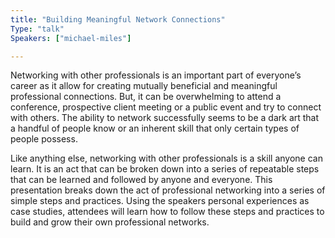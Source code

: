 ```yaml
---
title: "Building Meaningful Network Connections"
Type: "talk"
Speakers: ["michael-miles"]

---
```

Networking with other professionals is an important part of everyone’s career as it allow for creating mutually beneficial and meaningful professional connections. But, it can be overwhelming to attend a conference, prospective client meeting or a public event and try to connect with others. The ability to network successfully seems to be a dark art that a handful of people know or an inherent skill that only certain types of people possess.

Like anything else, networking with other professionals is a skill anyone can learn. It is an act that can be broken down into a series of repeatable steps that can be learned and followed by anyone and everyone. This presentation breaks down the act of professional networking into a series of simple steps and practices. Using the speakers personal experiences as case studies, attendees will learn how to follow these steps and practices to build and grow their own professional networks.
